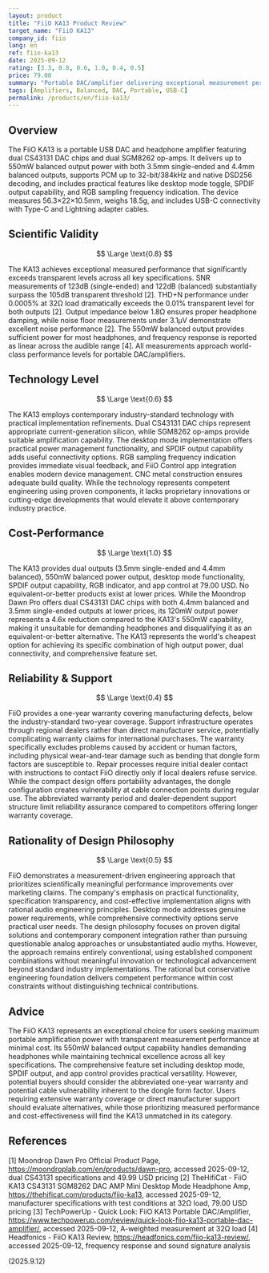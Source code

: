```yaml
---
layout: product
title: "FiiO KA13 Product Review"
target_name: "FiiO KA13"
company_id: fiio
lang: en
ref: fiio-ka13
date: 2025-09-12
rating: [3.3, 0.8, 0.6, 1.0, 0.4, 0.5]
price: 79.00
summary: "Portable DAC/amplifier delivering exceptional measurement performance with 550mW balanced output and transparent-level specifications, offering unmatched cost-performance in its category"
tags: [Amplifiers, Balanced, DAC, Portable, USB-C]
permalink: /products/en/fiio-ka13/
---
```

## Overview

The FiiO KA13 is a portable USB DAC and headphone amplifier featuring dual CS43131 DAC chips and dual SGM8262 op-amps. It delivers up to 550mW balanced output power with both 3.5mm single-ended and 4.4mm balanced outputs, supports PCM up to 32-bit/384kHz and native DSD256 decoding, and includes practical features like desktop mode toggle, SPDIF output capability, and RGB sampling frequency indication. The device measures 56.3×22×10.5mm, weighs 18.5g, and includes USB-C connectivity with Type-C and Lightning adapter cables.

## Scientific Validity

$$ \Large \text{0.8} $$

The KA13 achieves exceptional measured performance that significantly exceeds transparent levels across all key specifications. SNR measurements of 123dB (single-ended) and 122dB (balanced) substantially surpass the 105dB transparent threshold [2]. THD+N performance under 0.0005% at 32Ω load dramatically exceeds the 0.01% transparent level for both outputs [2]. Output impedance below 1.8Ω ensures proper headphone damping, while noise floor measurements under 3.1μV demonstrate excellent noise performance [2]. The 550mW balanced output provides sufficient power for most headphones, and frequency response is reported as linear across the audible range [4]. All measurements approach world-class performance levels for portable DAC/amplifiers.

## Technology Level

$$ \Large \text{0.6} $$

The KA13 employs contemporary industry-standard technology with practical implementation refinements. Dual CS43131 DAC chips represent appropriate current-generation silicon, while SGM8262 op-amps provide suitable amplification capability. The desktop mode implementation offers practical power management functionality, and SPDIF output capability adds useful connectivity options. RGB sampling frequency indication provides immediate visual feedback, and FiiO Control app integration enables modern device management. CNC metal construction ensures adequate build quality. While the technology represents competent engineering using proven components, it lacks proprietary innovations or cutting-edge developments that would elevate it above contemporary industry practice.

## Cost-Performance

$$ \Large \text{1.0} $$

The KA13 provides dual outputs (3.5mm single-ended and 4.4mm balanced), 550mW balanced power output, desktop mode functionality, SPDIF output capability, RGB indicator, and app control at 79.00 USD. No equivalent-or-better products exist at lower prices. While the Moondrop Dawn Pro offers dual CS43131 DAC chips with both 4.4mm balanced and 3.5mm single-ended outputs at lower prices, its 120mW output power represents a 4.6x reduction compared to the KA13's 550mW capability, making it unsuitable for demanding headphones and disqualifying it as an equivalent-or-better alternative. The KA13 represents the world's cheapest option for achieving its specific combination of high output power, dual connectivity, and comprehensive feature set.

## Reliability & Support

$$ \Large \text{0.4} $$

FiiO provides a one-year warranty covering manufacturing defects, below the industry-standard two-year coverage. Support infrastructure operates through regional dealers rather than direct manufacturer service, potentially complicating warranty claims for international purchases. The warranty specifically excludes problems caused by accident or human factors, including physical wear-and-tear damage such as bending that dongle form factors are susceptible to. Repair processes require initial dealer contact with instructions to contact FiiO directly only if local dealers refuse service. While the compact design offers portability advantages, the dongle configuration creates vulnerability at cable connection points during regular use. The abbreviated warranty period and dealer-dependent support structure limit reliability assurance compared to competitors offering longer warranty coverage.

## Rationality of Design Philosophy

$$ \Large \text{0.5} $$

FiiO demonstrates a measurement-driven engineering approach that prioritizes scientifically meaningful performance improvements over marketing claims. The company's emphasis on practical functionality, specification transparency, and cost-effective implementation aligns with rational audio engineering principles. Desktop mode addresses genuine power requirements, while comprehensive connectivity options serve practical user needs. The design philosophy focuses on proven digital solutions and contemporary component integration rather than pursuing questionable analog approaches or unsubstantiated audio myths. However, the approach remains entirely conventional, using established component combinations without meaningful innovation or technological advancement beyond standard industry implementations. The rational but conservative engineering foundation delivers competent performance within cost constraints without distinguishing technical contributions.

## Advice

The FiiO KA13 represents an exceptional choice for users seeking maximum portable amplification power with transparent measurement performance at minimal cost. Its 550mW balanced output capability handles demanding headphones while maintaining technical excellence across all key specifications. The comprehensive feature set including desktop mode, SPDIF output, and app control provides practical versatility. However, potential buyers should consider the abbreviated one-year warranty and potential cable vulnerability inherent to the dongle form factor. Users requiring extensive warranty coverage or direct manufacturer support should evaluate alternatives, while those prioritizing measured performance and cost-effectiveness will find the KA13 unmatched in its category.

## References

[1] Moondrop Dawn Pro Official Product Page, https://moondroplab.com/en/products/dawn-pro, accessed 2025-09-12, dual CS43131 specifications and 49.99 USD pricing
[2] TheHifiCat - FiiO KA13 CS43131 SGM8262 DAC AMP Mini Desktop Mode Headphone Amp, https://thehificat.com/products/fiio-ka13, accessed 2025-09-12, manufacturer specifications with test conditions at 32Ω load, 79.00 USD pricing
[3] TechPowerUp - Quick Look: FiiO KA13 Portable DAC/Amplifier, https://www.techpowerup.com/review/quick-look-fiio-ka13-portable-dac-amplifier/, accessed 2025-09-12, A-weighted measurement at 32Ω load
[4] Headfonics - FiiO KA13 Review, https://headfonics.com/fiio-ka13-review/, accessed 2025-09-12, frequency response and sound signature analysis

(2025.9.12)